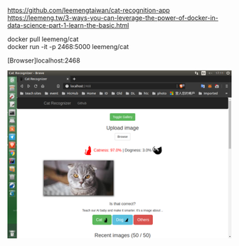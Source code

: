 https://github.com/leemengtaiwan/cat-recognition-app  
https://leemeng.tw/3-ways-you-can-leverage-the-power-of-docker-in-data-science-part-1-learn-the-basic.html   

docker pull leemeng/cat  
docker run -it -p 2468:5000 leemeng/cat  

[Browser]localhost:2468  


![testpic](pics/cat_97.png)

